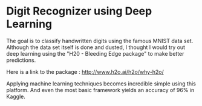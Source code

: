 # Digit Recognizer using Deep Learning

The goal is to classify handwritten digits using the famous MNIST data set. Although the data set itself is done and dusted, I thought I would try out deep learning using the "H20 - Bleeding Edge package" to make better predictions. 

Here is a link to the package : http://www.h2o.ai/h2o/why-h2o/

Applying machine learning techniques becomes incredible simple using this platform. And even the most basic framework yields an accuracy of 96% in Kaggle. 
